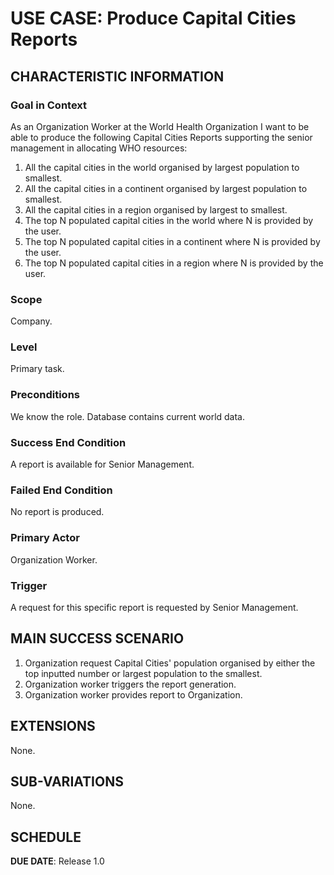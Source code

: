 # USE CASE: Produce Capital Cities Reports

## CHARACTERISTIC INFORMATION

### Goal in Context

As an Organization Worker at the World Health Organization I want to be able to produce the following Capital Cities Reports supporting the senior management in allocating WHO resources:
1. All the capital cities in the world organised by largest population to smallest.
2. All the capital cities in a continent organised by largest population to smallest.
3. All the capital cities in a region organised by largest to smallest.
4. The top N populated capital cities in the world where N is provided by the user.
5. The top N populated capital cities in a continent where N is provided by the user.
6. The top N populated capital cities in a region where N is provided by the user.

### Scope

Company.

### Level

Primary task.

### Preconditions

We know the role.  Database contains current world data.

### Success End Condition

A report is available for Senior Management.

### Failed End Condition

No report is produced.

### Primary Actor

Organization Worker.

### Trigger

A request for this specific report is requested by Senior Management.

## MAIN SUCCESS SCENARIO

1. Organization request Capital Cities' population organised by either the top inputted number or largest population to the smallest.
2. Organization worker triggers the report generation.
3. Organization worker provides report to Organization.

## EXTENSIONS

None.

## SUB-VARIATIONS

None.

## SCHEDULE

**DUE DATE**: Release 1.0

